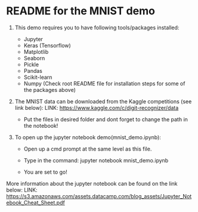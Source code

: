 # README for the MNIST demo #

1) 	This demo requires you to have following tools/packages installed:
	- Jupyter
	- Keras (Tensorflow)
	- Matplotlib
	- Seaborn
	- Pickle
	- Pandas
	- Scikit-learn
	- Numpy
	(Check root README file for installation steps for some of the packages above)

2) 	The MNIST data can be downloaded from the Kaggle competitions (see link below):
	LINK: https://www.kaggle.com/c/digit-recognizer/data
	
	- Put the files in desired folder and dont forget to change the path in the notebook!
	
3) 	To open up the jupyter notebook demo(mnist_demo.ipynb):
	- Open up a cmd prompt at the same level as this file.
	- Type in the command:
		jupyter notebook mnist_demo.ipynb
		
	- You are set to go!

More information about the jupyter notebook can be found on the link below:
LINK: https://s3.amazonaws.com/assets.datacamp.com/blog_assets/Jupyter_Notebook_Cheat_Sheet.pdf	
